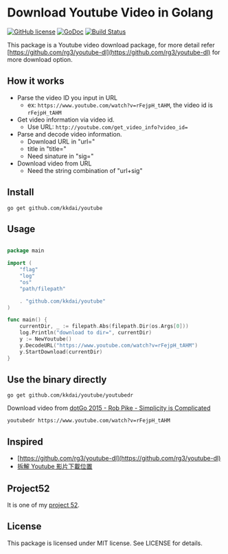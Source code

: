 Download Youtube Video in Golang
==================

[![GitHub license](https://img.shields.io/badge/license-MIT-blue.svg)](https://raw.githubusercontent.com/kkdai/youtube/master/LICENSE)  [![GoDoc](https://godoc.org/github.com/kkdai/youtube?status.svg)](https://godoc.org/github.com/kkdai/youtube)  [![Build Status](https://travis-ci.org/kkdai/youtube.svg?branch=master)](https://travis-ci.org/kkdai/youtube)


This package is a Youtube video download package, for more detail refer [https://github.com/rg3/youtube-dl](https://github.com/rg3/youtube-dl) for more download option.


How it works
---------------

- Parse the video ID you input in URL
	- ex: `https://www.youtube.com/watch?v=rFejpH_tAHM`, the video id is `rFejpH_tAHM`
- Get video information via video id.
	- Use URL: `http://youtube.com/get_video_info?video_id=`
- Parse and decode video information.
	- Download URL in "url="
	- title in "title="
	- Need sinature in "sig="
- Download video from URL
	- Need the string combination of "url+sig"
 
Install
---------------
`go get github.com/kkdai/youtube`


Usage
---------------

```go

package main

import (
	"flag"
	"log"
	"os"
	"path/filepath"

	. "github.com/kkdai/youtube"
)

func main() {
	currentDir, _ := filepath.Abs(filepath.Dir(os.Args[0]))
	log.Println("download to dir=", currentDir)
	y := NewYoutube()
	y.DecodeURL("https://www.youtube.com/watch?v=rFejpH_tAHM")
	y.StartDownload(currentDir)
}
```

Use the binary directly
---------------
`go get github.com/kkdai/youtube/youtubedr`

Download video from [dotGo 2015 - Rob Pike - Simplicity is Complicated](https://www.youtube.com/watch?v=rFejpH_tAHM)

```
youtubedr https://www.youtube.com/watch?v=rFejpH_tAHM
```


Inspired
---------------

- [https://github.com/rg3/youtube-dl](https://github.com/rg3/youtube-dl)
- [拆解 Youtube 影片下載位置](http://hkgoldenmra.blogspot.tw/2013/05/youtube.html)

Project52
---------------

It is one of my [project 52](https://github.com/kkdai/project52).


License
---------------

This package is licensed under MIT license. See LICENSE for details.

